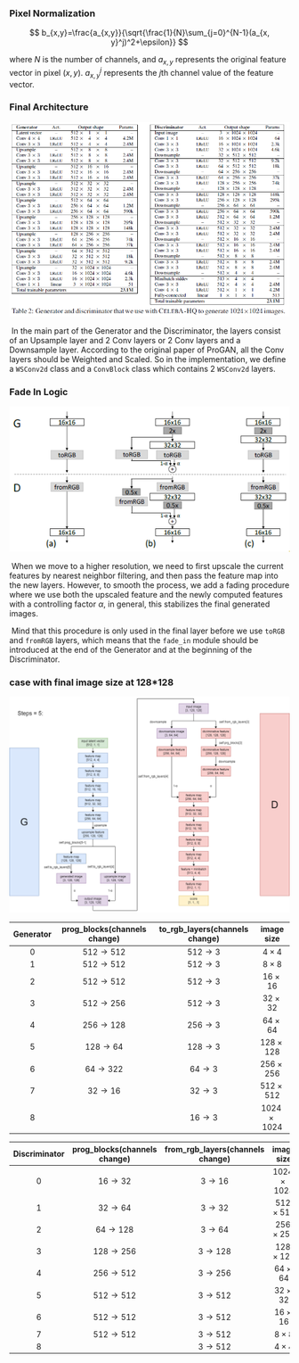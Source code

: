 ### Pixel Normalization

$$
b_{x,y}=\frac{a_{x,y}}{\sqrt{\frac{1}{N}\sum_{j=0}^{N-1}(a_{x, y}^j)^2+\epsilon}}
$$

where $N$ is the number of channels, and $a_{x, y}$ represents the original feature vector in pixel $(x, y)$. $a_{x, y}^j$ represents the $j\text{th}$ channel value of the feature vector. 

### Final Architecture

<img src="architecture.png" />

​	In the main part of the Generator and the Discriminator, the layers consist of an Upsample layer and 2 Conv layers or 2 Conv layers and a Downsample layer. According to the original paper of ProGAN, all the Conv layers should be Weighted and Scaled. So in the implementation, we define a `WSConv2d` class and a `ConvBlock` class which contains 2 `WSConv2d` layers.

### Fade In Logic

<img src="fade_in.png" />

​	When we move to a higher resolution, we need to first upscale the current features by nearest neighbor filtering, and then pass the feature map into the new layers. However, to smooth the process, we add a fading procedure where we use both the upscaled feature and the newly computed features with a controlling factor $\alpha$, in general, this stabilizes the final generated images.

​	Mind that this procedure is only used in the final layer before we use `toRGB` and `fromRGB` layers, which means that the `fade_in` module should be introduced at the end of the Generator and at the beginning of the Discriminator.

### case with final image size at 128*128

<img src="case-steps5.png" />

| Generator | prog_blocks(channels change) | to_rgb_layers(channels change) |    image size    |
| :-------: | :--------------------------: | :----------------------------: | :--------------: |
|     0     |     $512\rightarrow512$      |       $512\rightarrow3$        | $4\times4$ |
|     1     |     $512\rightarrow512$      |       $512\rightarrow3$        |  $8\times8$  |
|     2     |     $512\rightarrow512$      |       $512\rightarrow3$        |  $16\times16$  |
|     3     |     $512\rightarrow256$      | $512\rightarrow3$ |  $32\times32$  |
|     4     |     $256\rightarrow128$      | $256\rightarrow3$ |   $64\times64$   |
|     5     |      $128\rightarrow64$      | $128\rightarrow3$ |   $128\times128$   |
|     6     |      $64\rightarrow322$      | $64\rightarrow3$ |   $256\times256$   |
|     7     |      $32\rightarrow16$       | $32\rightarrow3$ |    $512\times512$    |
|     8     |                              |       $16\rightarrow3$       |    $1024\times1024$    |

| Discriminator | prog_blocks(channels change) | from_rgb_layers(channels change) | image size |
| :-----------: | :--------------------------: | :------------------------------: | :--------: |
|       0       |  $16\rightarrow32$  |             $3\rightarrow16$             | $1024\times1024$ |
|       1       |  $32\rightarrow64$  | $3\rightarrow32$ | $512\times512$ |
|       2       | $64\rightarrow128$  | $3\rightarrow64$ | $256\times256$ |
|       3       | $128\rightarrow256$ | $3\rightarrow128$ | $128\times128$ |
|       4       | $256\rightarrow512$ | $3\rightarrow256$ | $64\times64$ |
|       5       | $512\rightarrow512$ | $3\rightarrow512$ | $32\times32$ |
|       6       | $512\rightarrow512$ | $3\rightarrow512$ | $16\times16$ |
|       7       | $512\rightarrow512$ | $3\rightarrow512$ | $8\times8$ |
|       8       |                              | $3\rightarrow512$ | $4\times4$ |

